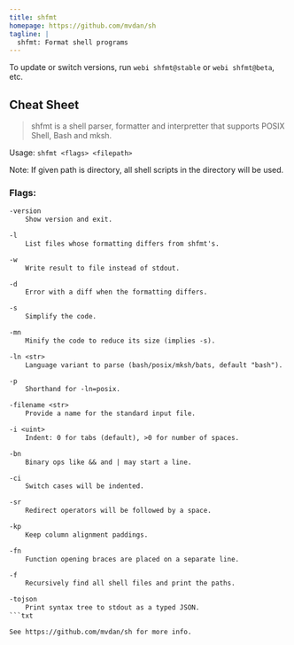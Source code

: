```yaml
---
title: shfmt
homepage: https://github.com/mvdan/sh
tagline: |
  shfmt: Format shell programs
---
```


To update or switch versions, run `webi shfmt@stable` or `webi shfmt@beta`, etc.

## Cheat Sheet

> shfmt is a shell parser, formatter and interpretter that supports POSIX Shell,
> Bash and mksh.

Usage: `shfmt <flags> <filepath>`

Note: If given path is directory, all shell scripts in the directory will be
used.

### Flags:

````txt
-version
	Show version and exit.

-l
	List files whose formatting differs from shfmt's.

-w
	Write result to file instead of stdout.

-d
	Error with a diff when the formatting differs.

-s
	Simplify the code.

-mn
	Minify the code to reduce its size (implies -s).

-ln <str>
	Language variant to parse (bash/posix/mksh/bats, default "bash").

-p
	Shorthand for -ln=posix.

-filename <str>
	Provide a name for the standard input file.

-i <uint>
	Indent: 0 for tabs (default), >0 for number of spaces.

-bn
	Binary ops like && and | may start a line.

-ci
	Switch cases will be indented.

-sr
	Redirect operators will be followed by a space.

-kp
	Keep column alignment paddings.

-fn
	Function opening braces are placed on a separate line.

-f
	Recursively find all shell files and print the paths.

-tojson
	Print syntax tree to stdout as a typed JSON.
```txt

See https://github.com/mvdan/sh for more info.
````
